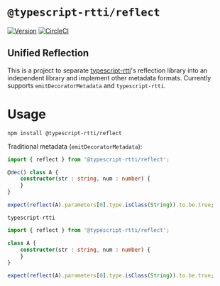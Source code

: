 # `@typescript-rtti/reflect`
[![Version](https://img.shields.io/npm/v/@typescript-rtti/reflect.svg)](https://www.npmjs.com/package/@typescript-rtti/reflect)
[![CircleCI](https://circleci.com/gh/typescript-rtti/reflect/tree/main.svg?style=shield)](https://circleci.com/gh/typescript-rtti/reflect/tree/main)

## Unified Reflection

This is a project to separate [typescript-rtti](https://github.com/typescript-rtti/typescript-rtti)'s reflection library
into an independent library and implement other metadata formats. Currently supports `emitDecoratorMetadata` 
and `typescript-rtti`.

# Usage

```
npm install @typescript-rtti/reflect
```

Traditional metadata (`emitDecoratorMetadata`):

```typescript
import { reflect } from '@typescript-rtti/reflect';

@dec() class A { 
    constructor(str : string, num : number) {
    }
}

expect(reflect(A).parameters[0].type.isClass(String)).to.be.true;
```

`typescript-rtti`

```typescript
import { reflect } from '@typescript-rtti/reflect';

class A {
    constructor(str : string, num : number) {
    }
}

expect(reflect(A).parameters[0].type.isClass(String)).to.be.true;
```
